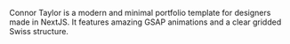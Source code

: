 Connor Taylor is a modern and minimal portfolio template for designers made in NextJS. It features amazing GSAP animations and a clear gridded Swiss structure.
